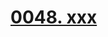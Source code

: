 # [0048. xxx](https://github.com/Tdahuyou/chrome/tree/main/0048.%20xxx)

<!-- region:toc -->

<!-- endregion:toc -->


